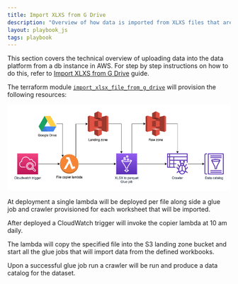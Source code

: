 ```yaml
---
title: Import XLXS from G Drive
description: "Overview of how data is imported from XLXS files that are stored in G drive"
layout: playbook_js
tags: playbook
---
```


This section covers the technical overview of uploading data into the data
platform from a db instance in AWS. For step by step instructions on how to do
this, refer to [Import XLXS from G Drive](../playbook/import-xlsx-from-g-drive)
guide.

The terraform module [`import_xlsx_file_from_g_drive`](https://github.com/LBHackney-IT/Data-Platform/tree/main/modules/import-xlsx-file-from-g-drive) will provision the following resources:

  ![import xlsx from g-drive](./images/import-xlsx-from-g-drive.png)

At deployment a single lambda will be deployed per file along side a glue job
and crawler provisioned for each worksheet that will be imported.

After deployed a CloudWatch trigger will invoke the copier lambda at 10 am daily.

The lambda will copy the specified file into the S3 landing zone bucket and
start all the glue jobs that will import data from the defined workbooks.

Upon a successful glue job run a crawler will be run and produce a data catalog
for the dataset.
